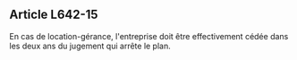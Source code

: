 Article L642-15
----
En cas de location-gérance, l'entreprise doit être effectivement cédée dans les
deux ans du jugement qui arrête le plan.
